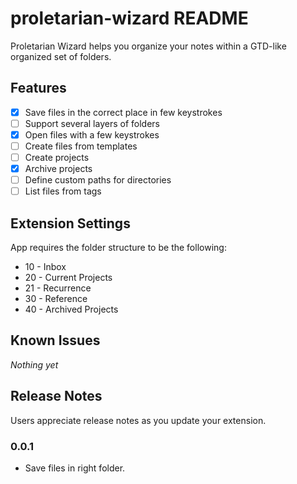 # proletarian-wizard README

Proletarian Wizard helps you organize your notes within a GTD-like organized set of folders.

## Features

- [x] Save files in the correct place in few keystrokes
- [ ] Support several layers of folders
- [x] Open files with a few keystrokes
- [ ] Create files from templates
- [ ] Create projects
- [x] Archive projects
- [ ] Define custom paths for directories
- [ ] List files from tags

## Extension Settings

App requires the folder structure to be the following:

- 10 - Inbox
- 20 - Current Projects
- 21 - Recurrence
- 30 - Reference
- 40 - Archived Projects

## Known Issues

_Nothing yet_

## Release Notes

Users appreciate release notes as you update your extension.

### 0.0.1

- Save files in right folder.